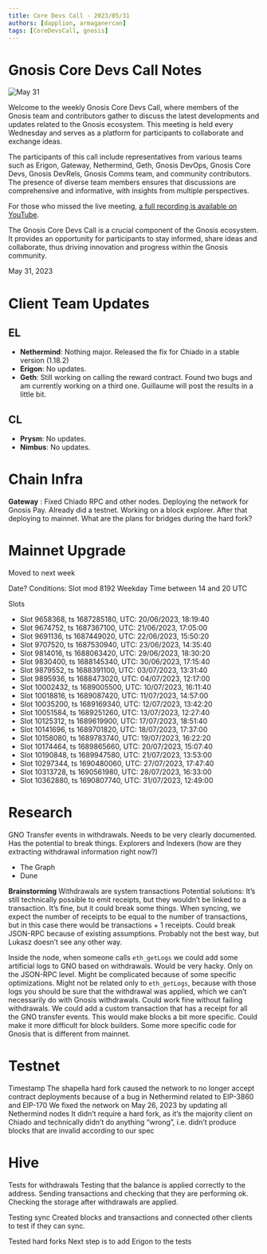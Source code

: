 ```yaml
---
title: Core Devs Call - 2023/05/31
authors: [dapplion, armaganercan]
tags: [CoreDevsCall, gnosis]
---
```


# Gnosis Core Devs Call Notes

![May 31](https://github.com/gnosischain/documentation-1/assets/75987728/999e5d00-cb8a-486d-b7b8-96b55ac4888c)

Welcome to the weekly Gnosis Core Devs Call, where members of the Gnosis team and contributors gather to discuss the latest developments and updates related to the Gnosis ecosystem. This meeting is held every Wednesday and serves as a platform for participants to collaborate and exchange ideas.

The participants of this call include representatives from various teams such as Erigon, Gateway, Nethermind, Geth, Gnosis DevOps, Gnosis Core Devs, Gnosis DevRels, Gnosis Comms team, and community contributors. The presence of diverse team members ensures that discussions are comprehensive and informative, with insights from multiple perspectives.

For those who missed the live meeting, [a full recording is available on YouTube](https://youtu.be/PlcrLPuFK90).

The Gnosis Core Devs Call is a crucial component of the Gnosis ecosystem. It provides an opportunity for participants to stay informed, share ideas and collaborate, thus driving innovation and progress within the Gnosis community.

May 31, 2023

# Client Team Updates

## EL

- **Nethermind**: Nothing major. Released the fix for Chiado in a stable version (1.18.2)
- **Erigon**: No updates.
- **Geth**: Still working on calling the reward contract. Found two bugs and am currently working on a third one. Guillaume will post the results in a little bit.

## CL

- **Prysm**: No updates.
- **Nimbus**: No updates.

# Chain Infra

**Gateway** : Fixed Chiado RPC and other nodes. Deploying the network for Gnosis Pay. Already did a testnet. Working on a block explorer. After that deploying to mainnet. What are the plans for bridges during the hard fork?

# Mainnet Upgrade

Moved to next week

Date?
Conditions: Slot mod 8192
Weekday Time between 14 and 20 UTC

Slots

- Slot 9658368, ts 1687285180, UTC: 20/06/2023, 18:19:40
- Slot 9674752, ts 1687367100, UTC: 21/06/2023, 17:05:00
- Slot 9691136, ts 1687449020, UTC: 22/06/2023, 15:50:20
- Slot 9707520, ts 1687530940, UTC: 23/06/2023, 14:35:40
- Slot 9814016, ts 1688063420, UTC: 29/06/2023, 18:30:20
- Slot 9830400, ts 1688145340, UTC: 30/06/2023, 17:15:40
- Slot 9879552, ts 1688391100, UTC: 03/07/2023, 13:31:40
- Slot 9895936, ts 1688473020, UTC: 04/07/2023, 12:17:00
- Slot 10002432, ts 1689005500, UTC: 10/07/2023, 16:11:40
- Slot 10018816, ts 1689087420, UTC: 11/07/2023, 14:57:00
- Slot 10035200, ts 1689169340, UTC: 12/07/2023, 13:42:20
- Slot 10051584, ts 1689251260, UTC: 13/07/2023, 12:27:40
- Slot 10125312, ts 1689619900, UTC: 17/07/2023, 18:51:40
- Slot 10141696, ts 1689701820, UTC: 18/07/2023, 17:37:00
- Slot 10158080, ts 1689783740, UTC: 19/07/2023, 16:22:20
- Slot 10174464, ts 1689865660, UTC: 20/07/2023, 15:07:40
- Slot 10190848, ts 1689947580, UTC: 21/07/2023, 13:53:00
- Slot 10297344, ts 1690480060, UTC: 27/07/2023, 17:47:40
- Slot 10313728, ts 1690561980, UTC: 28/07/2023, 16:33:00
- Slot 10362880, ts 1690807740, UTC: 31/07/2023, 12:49:00

# Research

GNO Transfer events in withdrawals. Needs to be very clearly documented. Has the potential to break things. Explorers and Indexers (how are they extracting withdrawal information right now?)

- The Graph
- Dune

**Brainstorming**
Withdrawals are system transactions
Potential solutions: It’s still technically possible to emit receipts, but they wouldn’t be linked to a transaction. It’s fine, but it could break some things. When syncing, we expect the number of receipts to be equal to the number of transactions, but in this case there would be transactions + 1 receipts. Could break JSON-RPC because of existing assumptions. Probably not the best way, but Lukasz doesn’t see any other way.

Inside the node, when someone calls `eth_getLogs` we could add some artificial logs to GNO based on withdrawals. Would be very hacky. Only on the JSON-RPC level. Might be complicated because of some specific optimizations. Might not be related only to `eth_getLogs`, because with those logs you should be sure that the withdrawal was applied, which we can’t necessarily do with Gnosis withdrawals. Could work fine without failing withdrawals. We could add a custom transaction that has a receipt for all the GNO transfer events. This would make blocks a bit more specific. Could make it more difficult for block builders. Some more specific code for Gnosis that is different from mainnet.

# Testnet

Timestamp
The shapella hard fork caused the network to no longer accept contract deployments because of a bug in Nethermind related to EIP-3860 and EIP-170
We fixed the network on May 26, 2023 by updating all Nethermind nodes
It didn’t require a hard fork, as it’s the majority client on Chiado and technically didn’t do anything “wrong”, i.e. didn’t produce blocks that are invalid according to our spec

# Hive

Tests for withdrawals
Testing that the balance is applied correctly to the address. Sending transactions and checking that they are performing ok. Checking the storage after withdrawals are applied.

Testing sync
Created blocks and transactions and connected other clients to test if they can sync.

Tested hard forks
Next step is to add Erigon to the tests
